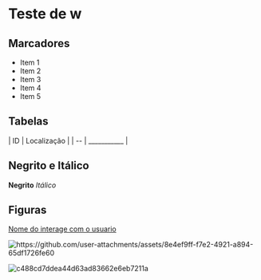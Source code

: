 
# Teste de w

## Marcadores 
- Item 1
- Item 2
- Item 3
- Item 4
- Item 5

## Tabelas
| ID | Localização |
| -- | ___________ |

## Negrito e Itálico

**Negrito**
_Itálico_

## Figuras

[Nome do interage com o usuario](https://www.google.com/url?sa=i&url=https%3A%2F%2Fufsb.edu.br%2Fcep%2Fimagens%2F1-galeria-de-imagens-01%2Fdetail%2F3-imagem-3-titulo-com-ate-45-caracteres&psig=AOvVaw3RAhNsIIwC-xNlFty0tnCD&ust=1757105357978000&source=images&cd=vfe&opi=89978449&ved=0CBEQjRxqFwoTCNialNf9v48DFQAAAAAdAAAAABAE)

<img arc="" alt="https://github.com/user-attachments/assets/8e4ef9ff-f7e2-4921-a894-65df1726fe60">


![c488cd7ddea44d63ad83662e6eb7211a](https://github.com/user-attachments/assets/8e4ef9ff-f7e2-4921-a894-65df1726fe60)
